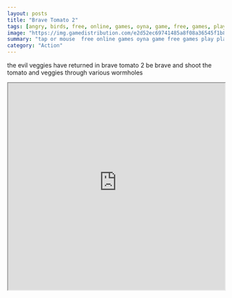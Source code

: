 ```yaml
---
layout: posts
title: "Brave Tomato 2"
tags: [angry, birds, free, online, games, oyna, game, free, games, play, play, games]
image: "https://img.gamedistribution.com/e2d52ec69741485a8f08a36545f1b8fd.jpg"
summary: "tap or mouse  free online games oyna game free games play play games"
category: "Action"
---
```


the evil veggies have returned in brave tomato 2 be brave and shoot the tomato and veggies through various wormholes

<iframe width="100%" height="480px;" src="https://html5.gamedistribution.com/e2d52ec69741485a8f08a36545f1b8fd/"></iframe>